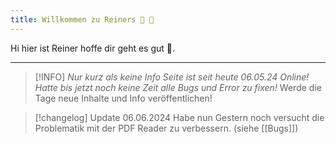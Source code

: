 ```yaml
---
title: Willkommen zu Reiners 🥈 🧠
---
```


Hi hier ist Reiner hoffe dir geht es gut 👾. 

---


> [!INFO]
> *Nur kurz als keine Info Seite ist seit heute 06.05.24 Online!* 
> *Hatte bis jetzt noch keine Zeit alle Bugs und Error zu fixen!*
> Werde die Tage neue Inhalte und Info veröffentlichen!




> [!changelog] Update 06.06.2024
> Habe nun Gestern noch versucht die Problematik mit der PDF Reader zu verbessern. (siehe [[Bugs]])





